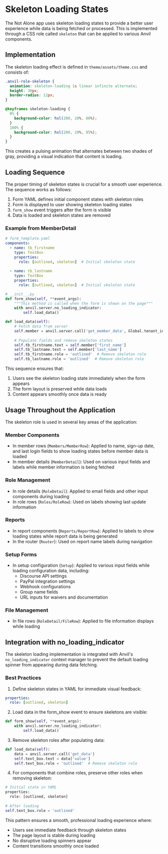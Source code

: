 # Skeleton Loading States

The Not Alone app uses skeleton loading states to provide a better user experience while data is being fetched or processed. This is implemented through a CSS role called `skeleton` that can be applied to various Anvil components.

## Implementation

The skeleton loading effect is defined in `theme/assets/theme.css` and consists of:

```css
.anvil-role-skeleton {
  animation: skeleton-loading 1s linear infinite alternate;
  height: 30px;
  border-radius: 12px;
}

@keyframes skeleton-loading {
  0% {
    background-color: hsl(200, 20%, 80%);
  }
  100% {
    background-color: hsl(200, 20%, 95%);
  }
}
```

This creates a pulsing animation that alternates between two shades of gray, providing a visual indication that content is loading.

## Loading Sequence

The proper timing of skeleton states is crucial for a smooth user experience. The sequence works as follows:

1. Form YAML defines initial component states with skeleton roles
2. Form is displayed to user showing skeleton loading states
3. `form_show` event triggers after the form is visible
4. Data is loaded and skeleton states are removed

### Example from MemberDetail

```yaml
# form_template.yaml
components:
  - name: tb_firstname
    type: TextBox
    properties:
      role: [outlined, skeleton]  # Initial skeleton state
      
  - name: tb_lastname
    type: TextBox
    properties:
      role: [outlined, skeleton]  # Initial skeleton state
```

```python
# __init__.py
def form_show(self, **event_args):
    """This method is called when the form is shown on the page"""
    with anvil.server.no_loading_indicator:
        self.load_data()

def load_data(self):
    # Fetch data from server
    self.member = anvil.server.call('get_member_data', Global.tenant_id, self.email)
    
    # Populate fields and remove skeleton states
    self.tb_firstname.text = self.member['first_name']
    self.tb_lastname.text = self.member['last_name']
    self.tb_firstname.role = 'outlined'  # Remove skeleton role
    self.tb_lastname.role = 'outlined'  # Remove skeleton role
```

This sequence ensures that:
1. Users see the skeleton loading state immediately when the form appears
2. The form layout is preserved while data loads
3. Content appears smoothly once data is ready

## Usage Throughout the Application

The skeleton role is used in several key areas of the application:

### Member Components
- In member rows (`Members/MemberRow`): Applied to name, sign-up date, and last login fields to show loading states before member data is loaded
- In member details (`MemberDetail`): Used on various input fields and labels while member information is being fetched

### Role Management
- In role details (`RoleDetail`): Applied to email fields and other input components during loading
- In role rows (`Roles/RoleRow`): Used on labels showing last update information

### Reports
- In report components (`Reports/ReportRow`): Applied to labels to show loading states while report data is being generated
- In the router (`Router`): Used on report name labels during navigation

### Setup Forms
- In setup configuration (`Setup`): Applied to various input fields while loading configuration data, including:
  - Discourse API settings
  - PayPal integration settings
  - Webhook configurations
  - Group name fields
  - URL inputs for waivers and documentation

### File Management
- In file rows (`RoleDetail/FileRow`): Applied to file information displays while loading

## Integration with no_loading_indicator

The skeleton loading implementation is integrated with Anvil's `no_loading_indicator` context manager to prevent the default loading spinner from appearing during data fetching.

### Best Practices

1. Define skeleton states in YAML for immediate visual feedback:
```yaml
properties:
  role: [outlined, skeleton]
```

2. Load data in the form_show event to ensure skeletons are visible:
```python
def form_show(self, **event_args):
    with anvil.server.no_loading_indicator:
        self.load_data()
```

3. Remove skeleton roles after populating data:
```python
def load_data(self):
    data = anvil.server.call('get_data')
    self.text_box.text = data['value']
    self.text_box.role = 'outlined'  # Remove skeleton role
```

4. For components that combine roles, preserve other roles when removing skeleton:
```python
# Initial state in YAML
properties:
  role: [outlined, skeleton]
  
# After loading
self.text_box.role = 'outlined'
```

This pattern ensures a smooth, professional loading experience where:
- Users see immediate feedback through skeleton states
- The page layout is stable during loading
- No disruptive loading spinners appear
- Content transitions smoothly once loaded
